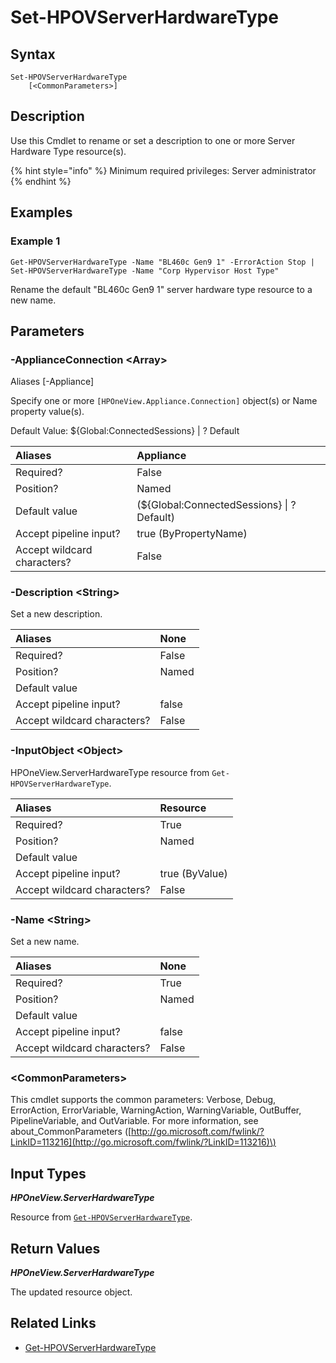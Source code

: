 ﻿---
description: Rename or set a description to a Server Hardware Type resource.
---

# Set-HPOVServerHardwareType

## Syntax

```text
Set-HPOVServerHardwareType
    [<CommonParameters>]
```

## Description

Use this Cmdlet to rename or set a description to one or more Server Hardware Type resource(s).

{% hint style="info" %}
Minimum required privileges: Server administrator
{% endhint %}

## Examples

###  Example 1 

```text
Get-HPOVServerHardwareType -Name "BL460c Gen9 1" -ErrorAction Stop | Set-HPOVServerHardwareType -Name "Corp Hypervisor Host Type"

```

Rename the default "BL460c Gen9 1" server hardware type resource to a new name.

## Parameters

### -ApplianceConnection &lt;Array&gt;

Aliases [-Appliance]

Specify one or more `[HPOneView.Appliance.Connection]` object(s) or Name property value(s).

Default Value: ${Global:ConnectedSessions} | ? Default

| Aliases | Appliance |
| :--- | :--- |
| Required? | False |
| Position? | Named |
| Default value | (${Global:ConnectedSessions} &vert; ? Default) |
| Accept pipeline input? | true (ByPropertyName) |
| Accept wildcard characters? | False |

### -Description &lt;String&gt;

Set a new description.

| Aliases | None |
| :--- | :--- |
| Required? | False |
| Position? | Named |
| Default value |  |
| Accept pipeline input? | false |
| Accept wildcard characters? | False |

### -InputObject &lt;Object&gt;

HPOneView.ServerHardwareType resource from `Get-HPOVServerHardwareType`.

| Aliases | Resource |
| :--- | :--- |
| Required? | True |
| Position? | Named |
| Default value |  |
| Accept pipeline input? | true (ByValue) |
| Accept wildcard characters? | False |

### -Name &lt;String&gt;

Set a new name.

| Aliases | None |
| :--- | :--- |
| Required? | True |
| Position? | Named |
| Default value |  |
| Accept pipeline input? | false |
| Accept wildcard characters? | False |

### &lt;CommonParameters&gt;

This cmdlet supports the common parameters: Verbose, Debug, ErrorAction, ErrorVariable, WarningAction, WarningVariable, OutBuffer, PipelineVariable, and OutVariable. For more information, see about\_CommonParameters \([http://go.microsoft.com/fwlink/?LinkID=113216](http://go.microsoft.com/fwlink/?LinkID=113216)\)

## Input Types

_**HPOneView.ServerHardwareType**_

Resource from [`Get-HPOVServerHardwareType`](get-hpovserverhardwaretype.md).

## Return Values

_**HPOneView.ServerHardwareType**_

The updated resource object.

## Related Links

* [Get-HPOVServerHardwareType](get-hpovserverhardwaretype.md)
